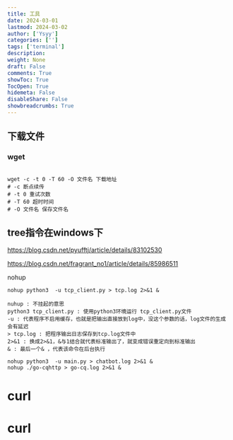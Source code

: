 ```yaml
---
title: 工具
date: 2024-03-01
lastmod: 2024-03-02
author: ['Ysyy']
categories: ['']
tags: ['terminal']
description: 
weight: None
draft: False
comments: True
showToc: True
TocOpen: True
hidemeta: False
disableShare: False
showbreadcrumbs: True
---
```

## 下载文件

### wget

```shell

wget -c -t 0 -T 60 -O 文件名 下载地址
# -c 断点续传
# -t 0 重试次数
# -T 60 超时时间
# -O 文件名 保存文件名

```


## tree指令在windows下

<https://blog.csdn.net/pyufftj/article/details/83102530>

<https://blog.csdn.net/fragrant_no1/article/details/85986511>

nohup

```
nohup python3  -u tcp_client.py > tcp.log 2>&1 &

nuhup : 不挂起的意思
python3 tcp_client.py : 使用python3环境运行 tcp_client.py文件
-u : 代表程序不启用缓存，也就是把输出直接放到log中，没这个参数的话，log文件的生成会有延迟
> tcp.log : 把程序输出日志保存到tcp.log文件中
2>&1 : 换成2>&1，&与1结合就代表标准输出了，就变成错误重定向到标准输出
& : 最后一个& ，代表该命令在后台执行
```

```
nohup python3  -u main.py > chatbot.log 2>&1 &
nohup ./go-cqhttp > go-cq.log 2>&1 &
```

# curl

# curl